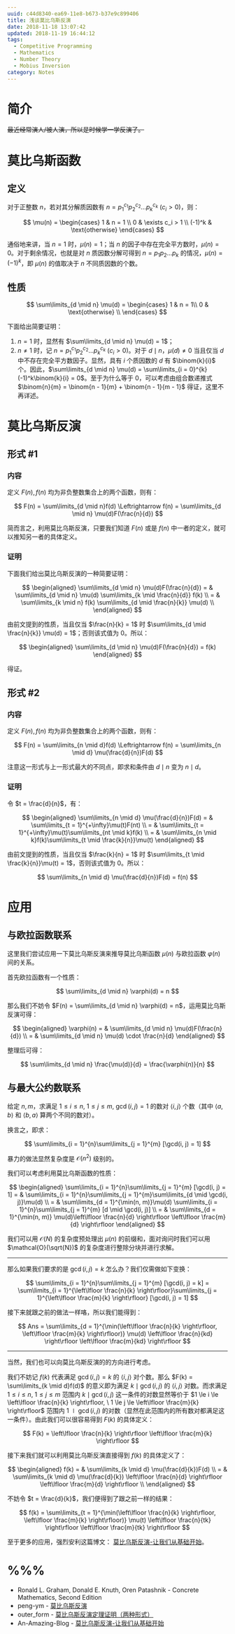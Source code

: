 ```yaml
---
uuid: c44d8340-ea69-11e8-b673-b37e9c899406
title: 浅谈莫比乌斯反演
date: 2018-11-18 13:07:42
updated: 2018-11-19 16:44:12
tags: 
  - Competitive Programming
  - Mathematics
  - Number Theory
  - Mobius Inversion
category: Notes
---
```


# 简介

~~最近经常演人/被人演，所以是时候学一学反演了。~~

# 莫比乌斯函数

## 定义

对于正整数 $n$，若对其分解质因数有 $n = p_1^{c_1} p_2^{c_2} \dots p_k^{c_k} \ (c_i > 0)$，则：

$$
\mu(n) =
\begin{cases}
1 & n = 1 \\
0 & \exists c_i > 1 \\
(-1)^k & \text{otherwise}
\end{cases}
$$

通俗地来讲，当 $n = 1$ 时，$\mu(n) = 1$；当 $n$ 的因子中存在完全平方数时，$\mu(n) = 0$。对于剩余情况，也就是对 $n$ 质因数分解可得到 $n = p_1p_2 \dots p_k$ 的情况，$\mu(n) = (-1)^k$，即 $\mu(n)$ 的值取决于 $n$ 不同质因数的个数。

## 性质

$$
\sum\limits_{d \mid n} \mu(d) =
\begin{cases}
1 & n = 1\\
0 & \text{otherwise} \\
\end{cases}
$$

下面给出简要证明：

1. $n = 1$ 时，显然有 $\sum\limits_{d \mid n} \mu(d) = 1$；
2. $n \neq 1$ 时，记 $n = p_1^{c_1}p_2^{c_2} \dots p_k^{c_k} \ (c_i > 0)$。对于 $d  \mid  n$，$\mu(d) \neq 0$ 当且仅当 $d$ 中不存在完全平方数因子。显然，具有 $i$ 个质因数的 $d$ 有 $\binom{k}{i}$ 个。因此，$\sum\limits_{d \mid n} \mu(d) = \sum\limits_{i = 0}^{k} (-1)^k\binom{k}{i} = 0$。至于为什么等于 $0$，可以考虑由组合数递推式 $\binom{n}{m} = \binom{n - 1}{m} + \binom{n - 1}{m - 1}$ 得证，这里不再详述。

# 莫比乌斯反演

## 形式 #1

### 内容

定义 $F(n), f(n)$ 均为非负整数集合上的两个函数，则有：

$$
F(n) = \sum\limits_{d \mid n}f(d) \Leftrightarrow f(n) = \sum\limits_{d \mid n} \mu(d)F(\frac{n}{d})
$$

简而言之，利用莫比乌斯反演，只要我们知道 $F(n)$ 或是 $f(n)$ 中一者的定义，就可以推知另一者的具体定义。

### 证明

下面我们给出莫比乌斯反演的一种简要证明：

$$
\begin{aligned}
\sum\limits_{d \mid n} \mu(d)F(\frac{n}{d}) = & \sum\limits_{d \mid n} \mu(d) \sum\limits_{k \mid \frac{n}{d}} f(k) \\
= & \sum\limits_{k \mid n} f(k) \sum\limits_{d \mid \frac{n}{k}} \mu(d) \\
\end{aligned}
$$

由前文提到的性质，当且仅当 $\frac{n}{k} = 1$ 时 $\sum\limits_{d \mid \frac{n}{k}} \mu(d) = 1$；否则该式值为 $0$。所以：

$$
\begin{aligned}
\sum\limits_{d \mid n} \mu(d)F(\frac{n}{d}) = f(k)
\end{aligned}
$$

得证。

## 形式 #2

### 内容

定义 $F(n), f(n)$ 均为非负整数集合上的两个函数，则有：

$$
F(n) = \sum\limits_{n \mid d}f(d) \Leftrightarrow f(n) = \sum\limits_{n \mid d} \mu(\frac{d}{n})F(d)
$$

注意这一形式与上一形式最大的不同点，即求和条件由 $d \mid n$ 变为 $n \mid d$。

### 证明

令 $t = \frac{d}{n}$，有：

$$
\begin{aligned}
\sum\limits_{n \mid d} \mu(\frac{d}{n})F(d) = & \sum\limits_{t = 1}^{+\infty}\mu(t)F(nt) \\
= & \sum\limits_{t = 1}^{+\infty}\mu(t)\sum\limits_{nt \mid k}f(k) \\
= & \sum\limits_{n \mid k}f(k)\sum\limits_{t \mid \frac{k}{n}}\mu(t)
\end{aligned}
$$

由前文提到的性质，当且仅当 $\frac{k}{n} = 1$ 时 $\sum\limits_{t \mid \frac{k}{n}}\mu(t) = 1$，否则该式值为 $0$。所以：

$$
\sum\limits_{n \mid d} \mu(\frac{d}{n})F(d) = f(n)
$$

# 应用

## 与欧拉函数联系

这里我们尝试应用一下莫比乌斯反演来推导莫比乌斯函数 $\mu(n)$ 与欧拉函数 $\varphi(n)$ 间的关系。

首先欧拉函数有一个性质：

$$
\sum\limits_{d \mid n} \varphi(d) = n
$$

那么我们不妨令 $F(n) = \sum\limits_{d  \mid  n} \varphi(d) = n$，运用莫比乌斯反演可得：

$$
\begin{aligned}
\varphi(n) = & \sum\limits_{d \mid n} \mu(d)F(\frac{n}{d}) \\
= & \sum\limits_{d \mid n} \mu(d) \cdot \frac{n}{d}
\end{aligned}
$$

整理后可得：

$$
\sum\limits_{d \mid n} \frac{\mu(d)}{d} = \frac{\varphi(n)}{n}
$$

## 与最大公约数联系

给定 $n, m$，求满足 $1 \le i \le n, \ 1 \le j \le m, \ \gcd(i, j) = 1$ 的数对 $\langle i, j \rangle$ 个数（其中 $\langle a, b \rangle$ 和 $\langle b, a \rangle$ 算两个不同的数对）。

换言之，即求：

$$
\sum\limits_{i = 1}^{n}\sum\limits_{j = 1}^{m} [\gcd(i, j) = 1]
$$

暴力的做法显然复杂度是 $\mathcal{O}(n^2)$ 级别的。

我们可以考虑利用莫比乌斯函数的性质：

$$
\begin{aligned}
\sum\limits_{i = 1}^{n}\sum\limits_{j = 1}^{m} [\gcd(i, j) = 1] = & \sum\limits_{i = 1}^{n}\sum\limits_{j = 1}^{m}\sum\limits_{d \mid \gcd(i, j)}\mu(d) \\
= & \sum\limits_{d = 1}^{\min(n, m)}\mu(d) \sum\limits_{i = 1}^{n}\sum\limits_{j = 1}^{m} [d  \mid  \gcd(i, j)] \\
= & \sum\limits_{d = 1}^{\min(n, m)} \mu(d)\left\lfloor \frac{n}{d} \right\rfloor \left\lfloor \frac{m}{d} \right\rfloor
\end{aligned}
$$

我们可以用 $\mathcal{O}(N)$ 的复杂度预处理出 $\mu(n)$ 的前缀和，面对询问时我们可以用 $\mathcal{O}(\sqrt{N})$ 的复杂度进行整除分块并进行求解。

---

那么如果我们要求的是 $\gcd(i, j) = k$ 怎么办？我们仅需做如下变换：

$$
\sum\limits_{i = 1}^{n}\sum\limits_{j = 1}^{m} [\gcd(i, j) = k] = \sum\limits_{i = 1}^{\left\lfloor \frac{n}{k} \right\rfloor}\sum\limits_{j = 1}^{\left\lfloor \frac{m}{k} \right\rfloor} [\gcd(i, j) = 1]
$$

接下来就跟之前的做法一样咯，所以我们能得到：

$$
Ans = \sum\limits_{d = 1}^{\min(\left\lfloor \frac{n}{k} \right\rfloor, \left\lfloor \frac{m}{k} \right\rfloor)} \mu(d) \left\lfloor \frac{n}{kd} \right\rfloor \left\lfloor \frac{m}{kd} \right\rfloor
$$

---

当然，我们也可以向莫比乌斯反演的的方向进行考虑。

我们不妨记 $f(k)$ 代表满足 $\gcd(i, j) = k$ 的 $\langle i, j \rangle$ 对个数。那么 $F(k) = \sum\limits_{k \mid d}f(d)$ 的意义即为满足
 $k \mid \gcd(i, j)$ 的 $\langle i, j \rangle$ 对数。而求满足 $1 \le i \le n, \ 1 \le j \le m$ 范围内 $k \mid \gcd(i, j)$ 这一条件的对数显然等价于 $1 \le i \le \left\lfloor \frac{n}{k} \right\rfloor, \ 1 \le j \le \left\lfloor \frac{m}{k} \right\rfloor$ 范围内 $1 \mid \gcd(i, j)$ 的对数（显然在此范围内的所有数对都满足这一条件）。由此我们可以很容易得到 $F(k)$ 的具体定义：

 $$
 F(k) = \left\lfloor \frac{n}{k} \right\rfloor \left\lfloor \frac{m}{k} \right\rfloor
 $$

 接下来我们就可以利用莫比乌斯反演直接得到 $f(k)$ 的具体定义了：

 $$
 \begin{aligned}
 f(k) = & \sum\limits_{k \mid d} \mu(\frac{d}{k})F(d) \\
 = & \sum\limits_{k \mid d} \mu(\frac{d}{k}) \left\lfloor \frac{n}{d} \right\rfloor \left\lfloor \frac{m}{d} \right\rfloor \\
 \end{aligned}
 $$

不妨令 $t = \frac{d}{k}$，我们便得到了跟之前一样的结果：

$$
f(k) = \sum\limits_{t = 1}^{\min(\left\lfloor \frac{n}{k} \right\rfloor, \left\lfloor \frac{m}{k} \right\rfloor)} \mu(t) \left\lfloor \frac{n}{tk} \right\rfloor \left\lfloor \frac{m}{tk} \right\rfloor
$$

至于更多的应用，强烈安利这篇博文： [莫比乌斯反演-让我们从基础开始](https://www.luogu.org/blog/An-Amazing-Blog/mu-bi-wu-si-fan-yan-ji-ge-ji-miao-di-dong-xi)。

# %%%

- Ronald L. Graham, Donald E. Knuth, Oren Patashnik - Concrete Mathematics, Second Edition
- peng-ym - [莫比乌斯反演](https://www.cnblogs.com/peng-ym/p/8647856.html)
- outer_form - [莫比乌斯反演定理证明（两种形式）](https://blog.csdn.net/outer_form/article/details/50588307)
- An-Amazing-Blog - [莫比乌斯反演-让我们从基础开始](https://www.luogu.org/blog/An-Amazing-Blog/mu-bi-wu-si-fan-yan-ji-ge-ji-miao-di-dong-xi)
